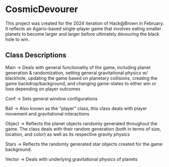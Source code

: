 # CosmicDevourer
This project was created for the 2024 iteration of Hack@Brown in February. It reflects an Agario-based single-player 
game that involves eating smaller planets to become larger and larger before ultimately devouring the black hole to win. 

## Class Descriptions
Main -> Deals with general functionality of the game, including planet generation & randomization, setting general gravitational 
physics w/ blackhole, updating the game based on planetary collisions, creating the game backdrop/background, and changing game-states 
to either win or lose depending on player outcomes

Conf -> Sets general window configurations

Ball -> Also known as the "player" class, this class deals with player movement and gravitational interactions

Object -> Reflects the planet objects randomly generated throughout the game. The class deals with their random generation (both in terms of size, location, and color) as well as its respective gravity physics 

Stars -> Reflects the randomly generated star objects created for the game background. 

Vector -> Deals with underlying gravitational physics of planets 
